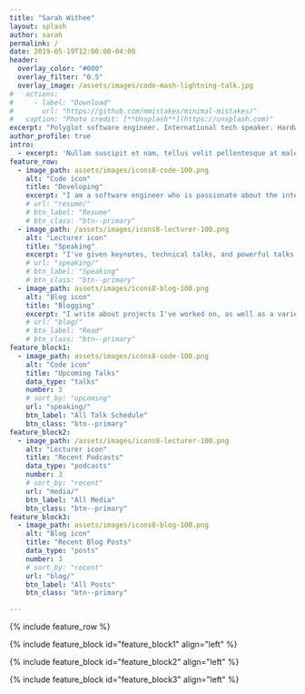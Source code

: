 ```yaml
---
title: "Sarah Withee"
layout: splash
author: sarah
permalink: /
date: 2019-05-19T12:00:00-04:00
header:
  overlay_color: "#000"
  overlay_filter: "0.5"
  overlay_image: /assets/images/code-mash-lightning-talk.jpg
#   actions:
#     - label: "Download"
#       url: "https://github.com/mmistakes/minimal-mistakes/"
#   caption: "Photo credit: [**Unsplash**](https://unsplash.com)"
excerpt: "Polyglot software engineer. International tech speaker. Hardware and robot tinkerer. Conference organizer. User of  100% organic sarcasm & puns."
author_profile: true
intro: 
  - excerpt: 'Nullam suscipit et nam, tellus velit pellentesque at malesuada, enim eaque. Quis nulla, netus tempor in diam gravida tincidunt, *proin faucibus* voluptate felis id sollicitudin. Centered with `type="center"`'
feature_row:
  - image_path: assets/images/icons8-code-100.png
    alt: "Code icon"
    title: "Developing"
    excerpt: "I am a software engineer who is passionate about the intersection of tech and people."
    # url: "resume/"
    # btn_label: "Resume"
    # btn_class: "btn--primary"
  - image_path: /assets/images/icons8-lecturer-100.png
    alt: "Lecturer icon"
    title: "Speaking"
    excerpt: "I've given keynotes, technical talks, and powerful talks capable of making people laugh and cry at the same time."
    # url: "speaking/"
    # btn_label: "Speaking"
    # btn_class: "btn--primary"
  - image_path: assets/images/icons8-blog-100.png
    alt: "Blog icon"
    title: "Blogging"
    excerpt: "I write about projects I've worked on, as well as a variety of other technical and personal topics."
    # url: "blog/"
    # btn_label: "Read"
    # btn_class: "btn--primary"
feature_block1:
  - image_path: assets/images/icons8-code-100.png
    alt: "Code icon"
    title: "Upcoming Talks"
    data_type: "talks"
    number: 3
    # sort_by: "upcoming"
    url: "speaking/"
    btn_label: "All Talk Schedule"
    btn_class: "btn--primary"
feature_block2:
  - image_path: /assets/images/icons8-lecturer-100.png
    alt: "Lecturer icon"
    title: "Recent Podcasts"
    data_type: "podcasts"
    number: 3
    # sort_by: "recent"
    url: "media/"
    btn_label: "All Media"
    btn_class: "btn--primary"
feature_block3:
  - image_path: assets/images/icons8-blog-100.png
    alt: "Blog icon"
    title: "Recent Blog Posts"
    data_type: "posts"
    number: 3
    # sort_by: "recent"
    url: "blog/"
    btn_label: "All Posts"
    btn_class: "btn--primary"

---
```


{% include feature_row %}

{% include feature_block id="feature_block1" align="left" %}

{% include feature_block id="feature_block2" align="left" %}

{% include feature_block id="feature_block3" align="left" %}


